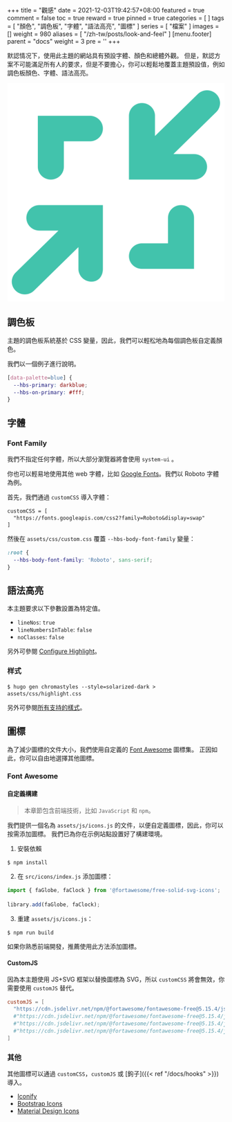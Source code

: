 +++
title = "觀感"
date = 2021-12-03T19:42:57+08:00
featured = true
comment = false
toc = true
reward = true
pinned = true
categories = [
]
tags = [
  "顏色",
  "調色板",
  "字體",
  "語法高亮",
  "圖標"
]
series = [
  "檔案"
]
images = []
weight = 980
aliases = [
  "/zh-tw/posts/look-and-feel"
]
[menu.footer]
  parent = "docs"
  weight = 3
  pre = '<i class="fas fa-fw fa-palette"></i>'
+++

默認情况下，使用此主題的網站具有預設字體、顏色和總體外觀。 但是，默認方案不可能滿足所有人的要求，但是不要擔心，你可以輕鬆地覆蓋主題預設值，例如調色板顏色、字體、語法高亮。

<!--more-->
![Resize](featured-sample.png?width=300px)
## 調色板

主題的調色板系統基於 CSS 變量，因此，我們可以輕松地為每個調色板自定義顏色。

我們以一個例子進行說明。

```CSS
[data-palette=blue] {
  --hbs-primary: darkblue;
  --hbs-on-primary: #fff;
}
```


## 字體

### Font Family

我們不指定任何字體，所以大部分瀏覽器將會使用 `system-ui` 。

你也可以輕易地使用其他 web 字體，比如 [Google Fonts](https://fonts.google.com/)。我們以 Roboto 字體為例。

首先，我們通過 `customCSS` 導入字體：

```
customCSS = [
  "https://fonts.googleapis.com/css2?family=Roboto&display=swap"
]
```

然後在 `assets/css/custom.css` 覆蓋 `--hbs-body-font-family` 變量：


```CSS
:root {
  --hbs-body-font-family: 'Roboto', sans-serif;
}
```

## 語法高亮

本主題要求以下參數設置為特定值。

- `lineNos`: `true`
- `lineNumbersInTable`: `false`
- `noClasses`: `false`

另外可參閱 [Configure Highlight](https://gohugo.io/getting-started/configuration-markup#highlight)。

### 样式

```shell
$ hugo gen chromastyles --style=solarized-dark > assets/css/highlight.css
```

另外可參閱[所有支持的樣式](https://xyproto.github.io/splash/docs/all.html)。

## 圖標

為了減少圖標的文件大小，我們使用自定義的 [Font Awesome](https://fontawesome.com/) 圖標集。
正因如此，你可以自由地選擇其他圖標。

### Font Awesome

#### 自定義構建

> 本章節包含前端技術，比如 `JavaScript` 和 `npm`。

我們提供一個名為 `assets/js/icons.js` 的文件，以便自定義圖標，因此，你可以按需添加圖標。
我們已為你在示例站點設置好了構建環境。

1. 安裝依賴

```shell
$ npm install
```

2. 在 `src/icons/index.js` 添加圖標：

```js
import { faGlobe, faClock } from '@fortawesome/free-solid-svg-icons';

library.add(faGlobe, faClock);
```

3. 重建 `assets/js/icons.js`：

```shell
$ npm run build
```

如果你熟悉前端開發，推薦使用此方法添加圖標。

#### CustomJS

因為本主題使用 JS+SVG 框架以替換圖標為 SVG，所以 `customCSS` 將會無效，你需要使用 `customJS` 替代。

```toml
customJS = [
  "https://cdn.jsdelivr.net/npm/@fortawesome/fontawesome-free@5.15.4/js/solid.min.js" # Import solid icons.
  #"https://cdn.jsdelivr.net/npm/@fortawesome/fontawesome-free@5.15.4/js/regular.min.js" # Import regular icons.
  #"https://cdn.jsdelivr.net/npm/@fortawesome/fontawesome-free@5.15.4/js/brands.min.js" # Import brand icons.
  #"https://cdn.jsdelivr.net/npm/@fortawesome/fontawesome-free@5.15.4/js/all.min.js" # Import the full icon set.
]
```

### 其他

其他圖標可以通過 `customCSS`，`customJS` 或 [鉤子]({{< ref "/docs/hooks" >}}) 導入。

- [Iconify](https://iconify.design/)
- [Bootstrap Icons](https://icons.getbootstrap.com/)
- [Material Design Icons](https://materialdesignicons.com/)
